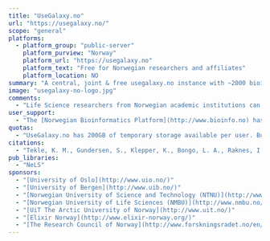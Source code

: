 ```yaml
---
title: "UseGalaxy.no"
url: "https://usegalaxy.no/"
scope: "general"
platforms:
  - platform_group: "public-server"
    platform_purview: "Norway"
    platform_url: "https://usegalaxy.no"
    platform_text: "Free for Norwegian researchers and affiliates"
    platform_location: NO
summary: "A central, joint & free usegalaxy.no instance with ~2000 bioinformatics tools, 200GB short-term storage and project storage on nels.bioinfo.no."
image: "usegalaxy-no-logo.jpg"
comments:
  - "Life Science researchers from Norwegian academic institutions can log in with their FEIDE accounts (federation of home institution credentials). Other research collaborators can apply for a NeLS account."
user_support:
  - "The [Norwegian Bioinformatics Platform](http://www.bioinfo.no) has a help desk that can be reached by emailing contact@bioinfo.no"
quotas:
  - "UseGalaxy.no has 200GB of temporary storage available per user. Bulk volumes of data are managed through the NeLS centralized storage and the Norwegian national storage services."
citations:
  - "Tekle, K. M., Gundersen, S., Klepper, K., Bongo, L. A., Raknes, I. A., Li, X., Zhang, W., Andreetta, C., Mulugeta, T. D., Kalaš, M., Rye, M. B., Hjerde, E., Antony Samy, J. K., Fornous, G., Azab, A., Våge, D. I., Hovig, E., Willassen, N. P., Drabløs, F., … Jonassen, I. (2018). [Norwegian e-Infrastructure for Life Sciences (NeLS)](https://doi.org/10.12688/f1000research.15119.1). *F1000Research*, 7, 968. doi:10.12688/f1000research.15119.1"
pub_libraries:
  - "NeLS"
sponsors:
  - "[University of Oslo](http://www.uio.no/)"
  - "[University of Bergen](http://www.uib.no/)"
  - "[Norwegian University of Science and Technology (NTNU)](http://www.ntnu.no/)"
  - "[Norwegian University of Life Sciences (NMBU)](http://www.nmbu.no/)"
  - "[UiT The Arctic University of Norway](http://www.uit.no/)"
  - "[Elixir Norway](http://www.elixir-norway.org/)"
  - "[The Research Council of Norway](http://www.forskningsradet.no/en/Home_page/1177315753906)"
---
```

